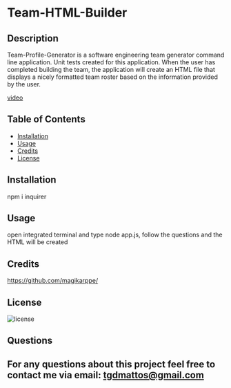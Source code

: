  # Team-HTML-Builder

## Description 
Team-Profile-Generator is a software engineering team generator command line application. Unit tests created for this application. When the user has completed building the team, the application will create an HTML file that displays a nicely formatted team roster based on the information provided by the user.

[video]()


## Table of Contents

* [Installation](#installation)
* [Usage](#usage)
* [Credits](#credits)
* [License](#license)

## Installation

npm i inquirer

## Usage 

 open integrated terminal and type node app.js, follow the questions and the HTML will be created

## Credits

https://github.com/magikarppe/

## License

![license](https://img.shields.io/github/license/DAVFoundation/captain-n3m0.svg?style=flat-square)

## Questions

  ## For any questions about this project feel free to contact me via email: tgdmattos@gmail.com
